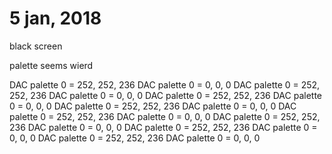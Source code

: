 # 5 jan, 2018

black screen

palette seems wierd

DAC palette 0 = 252, 252, 236
DAC palette 0 = 0, 0, 0
DAC palette 0 = 252, 252, 236
DAC palette 0 = 0, 0, 0
DAC palette 0 = 252, 252, 236
DAC palette 0 = 0, 0, 0
DAC palette 0 = 252, 252, 236
DAC palette 0 = 0, 0, 0
DAC palette 0 = 252, 252, 236
DAC palette 0 = 0, 0, 0
DAC palette 0 = 252, 252, 236
DAC palette 0 = 0, 0, 0
DAC palette 0 = 252, 252, 236
DAC palette 0 = 0, 0, 0
DAC palette 0 = 252, 252, 236
DAC palette 0 = 0, 0, 0
